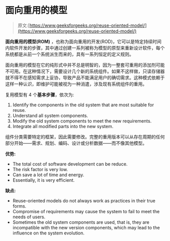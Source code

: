 # 面向重用的模型

> 原文:[https://www.geeksforgeeks.org/reuse-oriented-model/](https://www.geeksforgeeks.org/reuse-oriented-model/)

**面向重用的模型(ROM)** ，也称为面向重用的开发(ROD)，它可以是特定持续时间内软件开发的步骤，其中通过创建一系列被称为模型的原型来重新设计软件，每个系统都是从前一个系统派生而来的，具有一系列恒定的定义规则。

面向重用的模型在它的纯形式中并不总是明智的，因为一整套可重用的添加剂可能不可用。在这种情况下，需要设计几个新的系统组件。如果不这样做，只读存储器就不得不在感知需求上妥协，导致产品不能满足用户的确切需求。这种模式依赖于这样一种认识，即维护可能被视为一种消遣，涉及现有系统组件的重用。

复用模型有 4 个**基本步骤**，依次为:

1.  Identify the components in the old system that are most suitable for reuse.
2.  Understand all system components.
3.  Modify the old system components to meet the new requirements.
4.  Integrate all modified parts into the new system.

组件分类需要特定的框架，因此需要修改。完整的重用版本可以从存在周期的任何部分开始——需求、规划、编码、设计或分析数据——而不像其他模型。

**优势:**

*   The total cost of software development can be reduce.
*   The risk factor is very low.
*   Can save a lot of time and energy.
*   Essentially, it is very efficient.

**缺点:**

*   Reuse-oriented models do not always work as practices in their true forms.
*   Compromise of requirements may cause the system to fail to meet the needs of users.
*   Sometimes the old system components are used, that is, they are incompatible with the new version components, which may lead to the influence on the system evolution.
